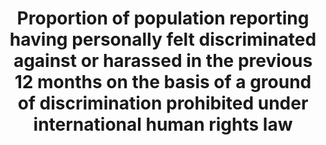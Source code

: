 ---
actual_indicator_available: null
actual_indicator_available_description: null
comments_and_limitations: null
data_non_statistical: true
date_metadata_updated: null
date_of_national_source_publication: null
disaggregation_categories: null
disaggregation_geography: null
goal_meta_link: http://unstats.un.org/sdgs/files/metadata-compilation/Metadata-Goal-10.pdf
goal_meta_link_page: 4
graph: null
graph_status_notes: checking
graph_title: Proportion of population reporting having personally felt discriminated
  against or harassed in the previous 12 months on the basis of a ground of discrimination
  prohibited under international human rights law
graph_type: null
graph_type_description: null
has_metadata: true
indicator: 10.3.1
indicator_definition: International human rights law outlaws discrimination against
  population groups on the basis of specific characteristics or 'grounds'. The grounds
  of discrimination prohibited under international human rights law, as enshrined
  in the 1948 Universal Declaration of Human Rights and subsequently elaborated upon
  by international human rights mechanisms, include ethnicity, sex, age, income, geographic
  location, disability, religion, migratory or displacement status, civil status,
  sexual orientation and gender identity. While some grounds are common to all countries
  and follow standard definitions, such as sex, age or disability, the precise categories
  to be included under grounds such as ethnicity, geographic location and religion
  will vary according to national circumstances and should be determined in a participatory
  process at national level. The indicator is calculated as the percentage of persons
  reporting having personally felt discriminated against or harassed within the last
  12 months on the basis of a ground of discrimination prohibited under international
  human rights law. This will be calculated using the full survey results, with techniques
  of imputation, estimation and data weighting to ensure a representative sample and
  data reliability.
indicator_name: Proportion of population reporting having personally felt discriminated
  against or harassed in the previous 12 months on the basis of a ground of discrimination
  prohibited under international human rights law
indicator_variable: null
international_and_national_references: null
layout: indicator
method_of_computation: ''
periodicity: null
permalink: /10-3-1/
published: false
rationale_interpretation: This outcome indicator provides a measure of how well non-discriminatory
  laws and policies are applied in practice, from the perspective of the population.
  It is based on personal experience rather than perception to ensure greater validity
  of data, as perceptions of the experience of others may themselves be affected by
  stereotyping.
reporting_status: notstarted
scheduled_update_by_SDG_team: null
scheduled_update_by_national_source: null
sdg_goal: 10
source_active_1: true
source_agency_staff_email_1: null
source_agency_staff_name_1: null
source_agency_survey_dataset_1: null
source_notes_1: null
source_title_1: null
source_url_1: null
target: Ensure equal opportunity and reduce inequalities of outcome, including by
  eliminating discriminatory laws, policies and practices and promoting appropriate
  legislation, policies and action in this regard.
target_id: '10.3'
time_period: null
title: Proportion of population reporting having personally felt discriminated against
  or harassed in the previous 12 months on the basis of a ground of discrimination
  prohibited under international human rights law
un_custodial_agency: OHCHR
un_designated_tier: '3'
unit_of_measure: null
variable_description: null
variable_notes: null
---